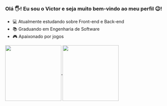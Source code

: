 ### Olá 🖐! Eu sou o Victor e seja muito bem-vindo ao meu perfil 😉!

- 💻 Atualmente estudando sobre Front-end e Back-end
- 📚 Graduando em Engenharia de Software
- 🎮 Apaixonado por jogos

<div>
<a href="https://github.com/VictorHSLito/github-readme-stats">
<img height=180em align="center" src="https://github-readme-stats.vercel.app/api?username=VictorHSLito&theme=dark&show_icons=true&include_all_commits=true&count_private=true"/>
<a href="https://github.com/VictorHSLito">
  <img height=180em align="center" src="https://github-readme-stats.vercel.app/api/top-langs?username=VictorHSLito&layout=compact&langs_count=8&card_width=320&theme=dark" />
</a>
</div>

